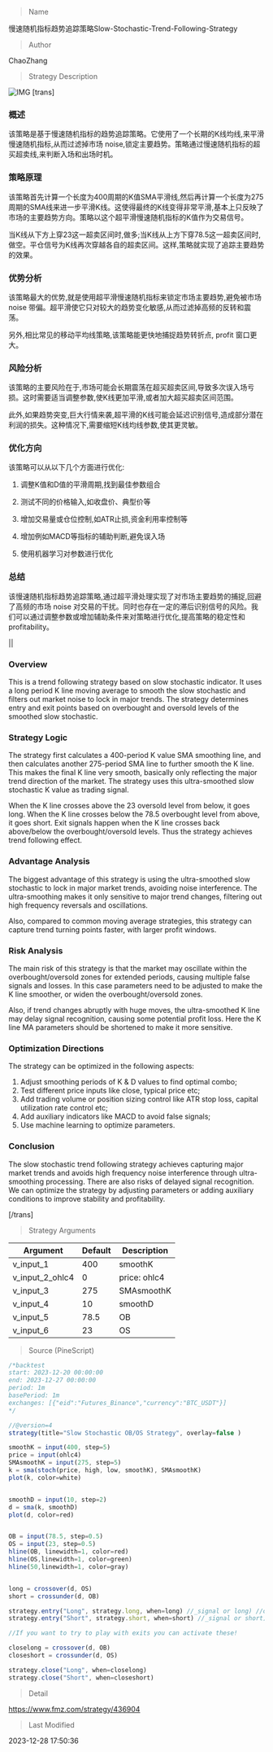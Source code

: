 
> Name

慢速随机指标趋势追踪策略Slow-Stochastic-Trend-Following-Strategy

> Author

ChaoZhang

> Strategy Description

![IMG](https://www.fmz.com/upload/asset/d01028fab0c3c84e98.png)
[trans]

### 概述

该策略是基于慢速随机指标的趋势追踪策略。它使用了一个长期的K线均线,来平滑慢速随机指标,从而过滤掉市场 noise,锁定主要趋势。策略通过慢速随机指标的超买超卖线,来判断入场和出场时机。

### 策略原理

该策略首先计算一个长度为400周期的K值SMA平滑线,然后再计算一个长度为275周期的SMA线来进一步平滑K线。这使得最终的K线变得非常平滑,基本上只反映了市场的主要趋势方向。策略以这个超平滑慢速随机指标的K值作为交易信号。

当K线从下方上穿23这一超卖区间时,做多;当K线从上方下穿78.5这一超卖区间时,做空。平仓信号为K线再次穿越各自的超卖区间。这样,策略就实现了追踪主要趋势的效果。

### 优势分析

该策略最大的优势,就是使用超平滑慢速随机指标来锁定市场主要趋势,避免被市场 noise 带偏。超平滑使它只对较大的趋势变化敏感,从而过滤掉高频的反转和震荡。

另外,相比常见的移动平均线策略,该策略能更快地捕捉趋势转折点, profit 窗口更大。

### 风险分析

该策略的主要风险在于,市场可能会长期震荡在超买超卖区间,导致多次误入场亏损。这时需要适当调整参数,使K线更加平滑,或者加大超买超卖区间范围。

此外,如果趋势突变,巨大行情来袭,超平滑的K线可能会延迟识别信号,造成部分潜在利润的损失。这种情况下,需要缩短K线均线参数,使其更灵敏。

### 优化方向 

该策略可以从以下几个方面进行优化:

1. 调整K值和D值的平滑周期,找到最佳参数组合

2. 测试不同的价格输入,如收盘价、典型价等

3. 增加交易量或仓位控制,如ATR止损,资金利用率控制等

4. 增加例如MACD等指标的辅助判断,避免误入场

5. 使用机器学习对参数进行优化

### 总结

该慢速随机指标趋势追踪策略,通过超平滑处理实现了对市场主要趋势的捕捉,回避了高频的市场 noise 对交易的干扰。同时也存在一定的滞后识别信号的风险。我们可以通过调整参数或增加辅助条件来对策略进行优化,提高策略的稳定性和profitability。

||

### Overview

This is a trend following strategy based on slow stochastic indicator. It uses a long period K line moving average to smooth the slow stochastic and filters out market noise to lock in major trends. The strategy determines entry and exit points based on overbought and oversold levels of the smoothed slow stochastic.  

### Strategy Logic

The strategy first calculates a 400-period K value SMA smoothing line, and then calculates another 275-period SMA line to further smooth the K line. This makes the final K line very smooth, basically only reflecting the major trend direction of the market. The strategy uses this ultra-smoothed slow stochastic K value as trading signal.  

When the K line crosses above the 23 oversold level from below, it goes long. When the K line crosses below the 78.5 overbought level from above, it goes short. Exit signals happen when the K line crosses back above/below the overbought/oversold levels. Thus the strategy achieves trend following effect.

### Advantage Analysis  

The biggest advantage of this strategy is using the ultra-smoothed slow stochastic to lock in major market trends, avoiding noise interference. The ultra-smoothing makes it only sensitive to major trend changes, filtering out high frequency reversals and oscillations.  

Also, compared to common moving average strategies, this strategy can capture trend turning points faster, with larger profit windows.

### Risk Analysis

The main risk of this strategy is that the market may oscillate within the overbought/oversold zones for extended periods, causing multiple false signals and losses. In this case parameters need to be adjusted to make the K line smoother, or widen the overbought/oversold zones.  

Also, if trend changes abruptly with huge moves, the ultra-smoothed K line may delay signal recognition, causing some potential profit loss. Here the K line MA parameters should be shortened to make it more sensitive.  

### Optimization Directions

The strategy can be optimized in the following aspects:

1. Adjust smoothing periods of K & D values to find optimal combo;
2. Test different price inputs like close, typical price etc; 
3. Add trading volume or position sizing control like ATR stop loss, capital utilization rate control etc;
4. Add auxiliary indicators like MACD to avoid false signals;
5. Use machine learning to optimize parameters.

### Conclusion

The slow stochastic trend following strategy achieves capturing major market trends and avoids high frequency noise interference through ultra-smoothing processing. There are also risks of delayed signal recognition. We can optimize the strategy by adjusting parameters or adding auxiliary conditions to improve stability and profitability.

[/trans]

> Strategy Arguments



|Argument|Default|Description|
|----|----|----|
|v_input_1|400|smoothK|
|v_input_2_ohlc4|0|price: ohlc4|high|low|open|hl2|hlc3|hlcc4|close|
|v_input_3|275|SMAsmoothK|
|v_input_4|10|smoothD|
|v_input_5|78.5|OB|
|v_input_6|23|OS|


> Source (PineScript)

``` javascript
/*backtest
start: 2023-12-20 00:00:00
end: 2023-12-27 00:00:00
period: 1m
basePeriod: 1m
exchanges: [{"eid":"Futures_Binance","currency":"BTC_USDT"}]
*/

//@version=4
strategy(title="Slow Stochastic OB/OS Strategy", overlay=false )

smoothK = input(400, step=5) 
price = input(ohlc4)
SMAsmoothK = input(275, step=5)
k = sma(stoch(price, high, low, smoothK), SMAsmoothK)
plot(k, color=white)


smoothD = input(10, step=2)
d = sma(k, smoothD)
plot(d, color=red)


OB = input(78.5, step=0.5)
OS = input(23, step=0.5)
hline(OB, linewidth=1, color=red)
hline(OS,linewidth=1, color=green)
hline(50,linewidth=1, color=gray)


long = crossover(d, OS)
short = crossunder(d, OB)

strategy.entry("Long", strategy.long, when=long) //_signal or long) //or closeshort_signal)
strategy.entry("Short", strategy.short, when=short) //_signal or short) // or closelong_signal)

//If you want to try to play with exits you can activate these!

closelong = crossover(d, OB)
closeshort = crossunder(d, OS)

strategy.close("Long", when=closelong)
strategy.close("Short", when=closeshort)


```

> Detail

https://www.fmz.com/strategy/436904

> Last Modified

2023-12-28 17:50:36
